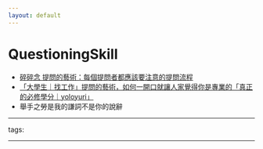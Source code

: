 ```yaml
---
layout: default
---
```


# QuestioningSkill

* [碎碎念 提問的藝術：每個提問者都應該要注意的提問流程](https://blog.brownsugar.tw/the-art-of-asking/)
* [「大學生｜找工作」提問的藝術，如何一開口就讓人家覺得你是專業的「真正的必修學分｜yoloyuri」](https://youtu.be/au1-PNcJ2Oc)
* 舉手之勞是我的謙詞不是你的說辭


---
tags:



---